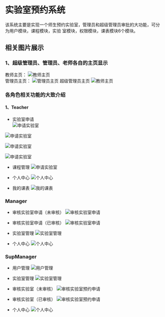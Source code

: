# 实验室预约系统
该系统主要是实现一个师生预约实验室，管理员和超级管理员审批的大功能，可分为用户模块，课程模块，实验   室模块，权限模块，课表模块6个模块。
## 相关图片展示
### 1、超级管理员、管理员、老师各自的主页显示
教师主页：
![教师主页](./example/t_home.png)  
管理员主页：
![管理员主页](./example/m_home.png)
超级管理员主页
![教师主页](./example/spm_home.png)
### 各角色相关功能的大致介绍
#### 1、Teacher
- 实验室申请  
![申请实验室](./example/t_applyLab.png)  

![申请实验室](./example/t_apply_fillForm.png)

![申请实验室](./example/t_apply_fillTime.png)

![申请实验室](./example/t_selectWeekes.png)
- 课程管理
![申请实验室](./example/t-courseManage.png)

- 个人中心 
![个人中心](./example/personal.png)

- 我的课表
![我的课表](./example/t_myCourse.png)

### Manager
- 审核实验室申请（未审核）
![审核实验室申请](./example/m_check.png)

- 审核实验室申请（已审核）
![审核实验室申请](./example/m_checked.png)

- 实验室管理
![实验室管理](./example/m_manageLab.png)

- 个人中心
![个人中心](./example/personal.png)

### SupManager
- 用户管理
![用户管理](./example/spm_manageUser.png)

- 实验室管理
![实验室管理](./example/spm_manageLab.png)

- 审核实验室（未审核）
![审核实验室预约申请](./example/spm_check.png)

- 审核实验室（已审核）
![审核实验室预约申请](./example/spm_checked.png)

- 个人中心
![个人中心](./example/personal.png)




